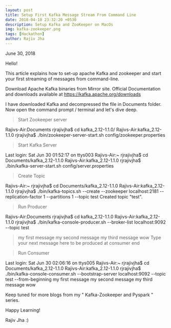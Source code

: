 ```yaml
---
layout: post
title: Setup First Kafka Message Stream From Command Line 
date: 2018-04-18 23:32:20 +0530
description: Setup Kafka and ZooKeeper on MacOs
img: kafka-zookeeper.png 
tags: [Hackathon]
author: Rajiv Jha
---
```

June 30, 2018

Hello!

This article explains how to set-up apache Kafka and zookeeper and start your first streaming of messages from command-line.

Download Apache Kafka binaries from Mirror site. Official Documentation and downloads available at https://kafka.apache.org/downloads

I have downloaded Kafka and decompressed the file in Documents folder. Now open the command prompt / terminal and let's dive deep.

> Start Zookeeper server

Rajivs-Air:Documents rjrajivjha$ cd kafka_2.12-1.1.0/
Rajivs-Air:kafka_2.12-1.1.0 rjrajivjha$ ./bin/zookeeper-server-start.sh config/zookeeper.properties

> Start Kafka Server 


Last login: Sat Jun 30 01:52:17 on ttys003
Rajivs-Air:~ rjrajivjha$ cd Documents/kafka_2.12-1.1.0
Rajivs-Air:kafka_2.12-1.1.0 rjrajivjha$ ./bin/kafka-server-start.sh config/server.properties


> Create Topic 

Rajivs-Air:~ rjrajivjha$ cd Documents/kafka_2.12-1.1.0
Rajivs-Air:kafka_2.12-1.1.0 rjrajivjha$ ./bin/kafka-topics.sh --create --zookeeper localhost:2181 --replication-factor 1 --partitions 1 --topic test
Created topic "test".


> Run Producer

Rajivs-Air:Documents rjrajivjha$ cd kafka_2.12-1.1.0
Rajivs-Air:kafka_2.12-1.1.0 rjrajivjha$ ./bin/kafka-console-producer.sh --broker-list localhost:9092 --topic test
>my first message
>my second message
>my third message
>wow
>Type your next message here to be produced at consumer end


> Run Consumer 


Last login: Sat Jun 30 02:06:16 on ttys005
Rajivs-Air:~ rjrajivjha$ cd Documents/kafka_2.12-1.1.0
Rajivs-Air:kafka_2.12-1.1.0 rjrajivjha$ ./bin/kafka-console-consumer.sh --bootstrap-server localhost:9092 --topic test --from-beginning
my first message
my second message
my third message
wow

Keep tuned for more blogs from my " Kafka-Zookeeper and Pyspark " series.

Happy Learning!

Rajiv Jha :) 
